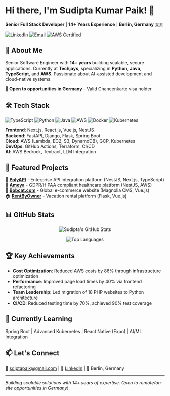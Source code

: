 # Hi there, I'm Sudipta Kumar Paik! 👋

**Senior Full Stack Developer** | **14+ Years Experience** | **Berlin, Germany** 🇩🇪

[![LinkedIn](https://img.shields.io/badge/-LinkedIn-0077B5?style=flat&logo=linkedin&logoColor=white)](https://linkedin.com/in/skpaik)
[![Email](https://img.shields.io/badge/-Email-D14836?style=flat&logo=gmail&logoColor=white)](mailto:sdiptapaik@gmail.com)
[![AWS Certified](https://img.shields.io/badge/-AWS%20Certified-232F3E?style=flat&logo=amazon-aws&logoColor=white)](https://aws.amazon.com)

## 🚀 About Me

Senior Software Engineer with **14+ years** building scalable, secure applications. Currently at **Techjays**, specializing in **Python**, **Java**, **TypeScript**, and **AWS**. Passionate about AI-assisted development and cloud-native systems.

**🎯 Open to opportunities in Germany** - Valid Chancenkarte visa holder

## 🛠️ Tech Stack

![TypeScript](https://img.shields.io/badge/-TypeScript-3178C6?style=flat&logo=typescript&logoColor=white)
![Python](https://img.shields.io/badge/-Python-3776AB?style=flat&logo=python&logoColor=white)
![Java](https://img.shields.io/badge/-Java-007396?style=flat&logo=java&logoColor=white)
![AWS](https://img.shields.io/badge/-AWS-232F3E?style=flat&logo=amazon-aws&logoColor=white)
![Docker](https://img.shields.io/badge/-Docker-2496ED?style=flat&logo=docker&logoColor=white)
![Kubernetes](https://img.shields.io/badge/-Kubernetes-326CE5?style=flat&logo=kubernetes&logoColor=white)

**Frontend**: Next.js, React.js, Vue.js, NestJS  
**Backend**: FastAPI, Django, Flask, Spring Boot  
**Cloud**: AWS (Lambda, EC2, S3, DynamoDB), GCP, Kubernetes  
**DevOps**: GitHub Actions, Terraform, CI/CD  
**AI**: AWS Bedrock, Textract, LLM Integration

## 🚀 Featured Projects

🌟 **[PolyAPI](https://polyapi.io)** - Enterprise API integration platform (NestJS, Next.js, TypeScript)  
🏥 **[Ameya](https://ameya.ca)** - GDPR/HIPAA compliant healthcare platform (NestJS, AWS)  
🚜 **[Bobcat.com](https://bobcat.com)** - Global e-commerce website (Magnolia CMS, Vue.js)  
🏠 **[RentByOwner](https://rentbyowner.com)** - Vacation rental platform (Flask, Vue.js)

## 📊 GitHub Stats

<div align="center">

![Sudipta's GitHub Stats](https://github-readme-stats.vercel.app/api?username=skpaik&show_icons=true&theme=radical&count_private=true)

![Top Languages](https://github-readme-stats.vercel.app/api/top-langs/?username=skpaik&layout=compact&theme=radical)

</div>

## 🏆 Key Achievements

- **Cost Optimization**: Reduced AWS costs by 86% through infrastructure optimization
- **Performance**: Improved page load times by 40% via frontend refactoring  
- **Team Leadership**: Led migration of 18 PHP websites to Python architecture
- **CI/CD**: Reduced testing time by 70%, achieved 90% test coverage

## 🌱 Currently Learning

Spring Boot | Advanced Kubernetes | React Native (Expo) | AI/ML Integration

## 📫 Let's Connect

**📧** sdiptapaik@gmail.com | **💼** [LinkedIn](https://linkedin.com/in/skpaik) | **📍** Berlin, Germany

---
*Building scalable solutions with 14+ years of expertise. Open to remote/on-site opportunities in Germany!*